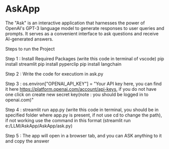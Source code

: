 # AskApp
The "Ask" is an interactive application that harnesses the power of OpenAI's GPT-3 language model to generate responses to user queries and prompts. It serves as a convenient interface to ask questions and receive AI-generated answers.

Steps to run the Project

Step 1 : Install Required Packages (write this code in terminal of vscode)
pip install streamlit
pip install pyperclip
pip install langchain

Step 2 : Write the code for executiom in ask.py  

Step 3 : os.environ["OPENAI_API_KEY"] = "Your API key here, you can find it here https://platform.openai.com/account/api-keys, if you do not have one click on create new secret key(note : you should be logged in to openai.com)"

Step 4 : streamlit run app.py (write this code in terminal, you should be in specified folder where app.py is present, if not use cd to change the path), if not working use the command in this format (streamlit run e:/LLM/AskApp/AskApp/ask.py)

Step 5 : The app will open in a browser tab, and you can ASK anything to it and copy the answer
